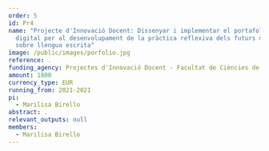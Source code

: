 ```yaml
---
order: 5
id: Pr4
name: "Projecte d'Innovació Docent: Dissenyar i implementar el portafolis
  digital per al desenvolupament de la pràctica reflexiva dels futurs mestres
  sobre llengua escrita"
image: /public/images/porfolio.jpg
reference: .
funding_agency: Projectes d'Innovació Docent - Facultat de Ciències de l'Educació, UAB
amount: 1800
currency_type: EUR
running_from: 2021-2021
pi:
  - Marilisa Birello
abstract: .
relevant_outputs: null
members:
  - Marilisa Birello
---
```

